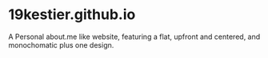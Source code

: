 # 19kestier.github.io
A Personal about.me like website, featuring a flat, upfront and centered, and monochomatic plus one design.